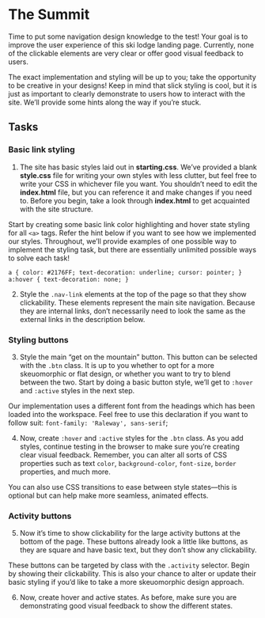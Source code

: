 # The Summit

Time to put some navigation design knowledge to the test! Your goal is to improve the user experience of this ski lodge landing page. Currently, none of the clickable elements are very clear or offer good visual feedback to users.

The exact implementation and styling will be up to you; take the opportunity to be creative in your designs! Keep in mind that slick styling is cool, but it is just as important to clearly demonstrate to users how to interact with the site. We’ll provide some hints along the way if you’re stuck.

## Tasks

### Basic link styling
1. The site has basic styles laid out in **starting.css**. We’ve provided a blank **style.css** file for writing your own styles with less clutter, but feel free to write your CSS in whichever file you want. You shouldn’t need to edit the **index.html** file, but you can reference it and make changes if you need to. Before you begin, take a look through **index.html** to get acquainted with the site structure.

Start by creating some basic link color highlighting and hover state styling for all `<a>` tags. Refer the hint below if you want to see how we implemented our styles. Throughout, we’ll provide examples of one possible way to implement the styling task, but there are essentially unlimited possible ways to solve each task!

`a {
  color: #2176FF;
  text-decoration: underline;
  cursor: pointer;
}
a:hover {
  text-decoration: none;
}`

2. Style the `.nav-link` elements at the top of the page so that they show clickability. These elements represent the main site navigation. Because they are internal links, don’t necessarily need to look the same as the external links in the description below.

### Styling buttons

3. Style the main “get on the mountain” button. This button can be selected with the `.btn` class. It is up to you whether to opt for a more skeuomorphic or flat design, or whether you want to try to blend between the two. Start by doing a basic button style, we’ll get to `:hover` and `:active` styles in the next step.

Our implementation uses a different font from the headings which has been loaded into the workspace. Feel free to use this declaration if you want to follow suit: `font-family: 'Raleway', sans-serif`;

4. Now, create `:hover` and `:active` styles for the `.btn` class. As you add styles, continue testing in the browser to make sure you’re creating clear visual feedback. Remember, you can alter all sorts of CSS properties such as text `color`, `background-color`, `font-size`, `border` properties, and much more.

You can also use CSS transitions to ease between style states—this is optional but can help make more seamless, animated effects.

### Activity buttons
5. Now it’s time to show clickability for the large activity buttons at the bottom of the page. These buttons already look a little like buttons, as they are square and have basic text, but they don’t show any clickability.

These buttons can be targeted by class with the `.activity` selector. Begin by showing their clickability. This is also your chance to alter or update their basic styling if you’d like to take a more skeuomorphic design approach.

6. Now, create hover and active states. As before, make sure you are demonstrating good visual feedback to show the different states.
